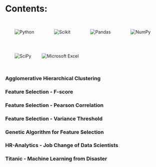 # Contents:

<p align = "left">
  <img style="margin: 30px" alt="Python"
    src="https://img.shields.io/badge/Python-FFD43B?style=for-the-badge&logo=python&logoColor=darkblue" />  
 <img style="margin: 30px" alt="Scikit"
    src="https://img.shields.io/badge/scikit_learn-F7931E?style=for-the-badge&logo=scikit-learn&logoColor=blue" />   
<img style="margin: 30px" alt="Pandas"
    src="https://img.shields.io/badge/Pandas-2C2D72?style=for-the-badge&logo=pandas&logoColor=white" />    
<img style="margin: 30px" alt="NumPy"
    src="https://img.shields.io/badge/Numpy-777BB4?style=for-the-badge&logo=numpy&logoColor=white" />
  <img style="margin: 30px" alt="SciPy"
    src="https://img.shields.io/badge/SciPy-%230C55A5.svg?style=for-the-badge&logo=scipy&logoColor=white&color=deepskyblue" />
  <img alt="Microsoft Excel" 
     src="https://img.shields.io/badge/Microsoft_Excel-217346?style=for-the-badge&logo=microsoft-excel&logoColor=white" />
  </p>

### Agglomerative Hierarchical Clustering
### Feature Selection - F-score
### Feature Selection - Pearson Correlation
### Feature Selection - Variance Threshold
### Genetic Algorithm for Feature Selection
### HR-Analytics - Job Change of Data Scientists
### Titanic - Machine Learning from Disaster
